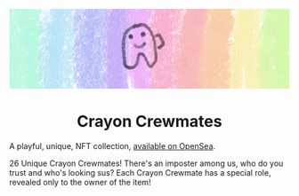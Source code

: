 <link rel="alternate" type="application/atom+xml" title="{{ site.title }}" href="/feed.xml">

![A rainbow with a scribbled spaceman](assets/profile/banner.png "A rainbow with a scribbled spaceman")
<h1 align="center">Crayon Crewmates</h1>

A playful, unique, NFT collection, [available on OpenSea](https://opensea.io/collection/crayon-crewmates).

26 Unique Crayon Crewmates! There's an imposter among us, who do you trust and who's looking sus? Each Crayon Crewmate has a special role, revealed only to the owner of the item!
